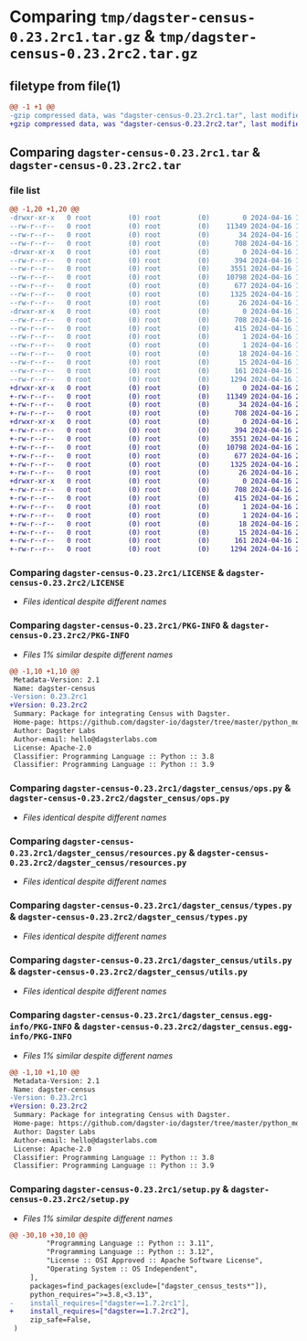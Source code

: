 # Comparing `tmp/dagster-census-0.23.2rc1.tar.gz` & `tmp/dagster-census-0.23.2rc2.tar.gz`

## filetype from file(1)

```diff
@@ -1 +1 @@
-gzip compressed data, was "dagster-census-0.23.2rc1.tar", last modified: Tue Apr 16 18:00:58 2024, max compression
+gzip compressed data, was "dagster-census-0.23.2rc2.tar", last modified: Tue Apr 16 20:36:47 2024, max compression
```

## Comparing `dagster-census-0.23.2rc1.tar` & `dagster-census-0.23.2rc2.tar`

### file list

```diff
@@ -1,20 +1,20 @@
-drwxr-xr-x   0 root         (0) root         (0)        0 2024-04-16 18:00:58.860384 dagster-census-0.23.2rc1/
--rw-r--r--   0 root         (0) root         (0)    11349 2024-04-16 17:50:34.000000 dagster-census-0.23.2rc1/LICENSE
--rw-r--r--   0 root         (0) root         (0)       34 2024-04-16 17:50:34.000000 dagster-census-0.23.2rc1/MANIFEST.in
--rw-r--r--   0 root         (0) root         (0)      708 2024-04-16 18:00:58.860384 dagster-census-0.23.2rc1/PKG-INFO
-drwxr-xr-x   0 root         (0) root         (0)        0 2024-04-16 18:00:58.860384 dagster-census-0.23.2rc1/dagster_census/
--rw-r--r--   0 root         (0) root         (0)      394 2024-04-16 17:50:34.000000 dagster-census-0.23.2rc1/dagster_census/__init__.py
--rw-r--r--   0 root         (0) root         (0)     3551 2024-04-16 17:50:34.000000 dagster-census-0.23.2rc1/dagster_census/ops.py
--rw-r--r--   0 root         (0) root         (0)    10798 2024-04-16 17:50:34.000000 dagster-census-0.23.2rc1/dagster_census/resources.py
--rw-r--r--   0 root         (0) root         (0)      677 2024-04-16 17:50:34.000000 dagster-census-0.23.2rc1/dagster_census/types.py
--rw-r--r--   0 root         (0) root         (0)     1325 2024-04-16 17:50:34.000000 dagster-census-0.23.2rc1/dagster_census/utils.py
--rw-r--r--   0 root         (0) root         (0)       26 2024-04-16 17:50:34.000000 dagster-census-0.23.2rc1/dagster_census/version.py
-drwxr-xr-x   0 root         (0) root         (0)        0 2024-04-16 18:00:58.860384 dagster-census-0.23.2rc1/dagster_census.egg-info/
--rw-r--r--   0 root         (0) root         (0)      708 2024-04-16 18:00:58.000000 dagster-census-0.23.2rc1/dagster_census.egg-info/PKG-INFO
--rw-r--r--   0 root         (0) root         (0)      415 2024-04-16 18:00:58.000000 dagster-census-0.23.2rc1/dagster_census.egg-info/SOURCES.txt
--rw-r--r--   0 root         (0) root         (0)        1 2024-04-16 18:00:58.000000 dagster-census-0.23.2rc1/dagster_census.egg-info/dependency_links.txt
--rw-r--r--   0 root         (0) root         (0)        1 2024-04-16 18:00:58.000000 dagster-census-0.23.2rc1/dagster_census.egg-info/not-zip-safe
--rw-r--r--   0 root         (0) root         (0)       18 2024-04-16 18:00:58.000000 dagster-census-0.23.2rc1/dagster_census.egg-info/requires.txt
--rw-r--r--   0 root         (0) root         (0)       15 2024-04-16 18:00:58.000000 dagster-census-0.23.2rc1/dagster_census.egg-info/top_level.txt
--rw-r--r--   0 root         (0) root         (0)      161 2024-04-16 18:00:58.864384 dagster-census-0.23.2rc1/setup.cfg
--rw-r--r--   0 root         (0) root         (0)     1294 2024-04-16 17:50:34.000000 dagster-census-0.23.2rc1/setup.py
+drwxr-xr-x   0 root         (0) root         (0)        0 2024-04-16 20:36:47.872122 dagster-census-0.23.2rc2/
+-rw-r--r--   0 root         (0) root         (0)    11349 2024-04-16 20:26:55.000000 dagster-census-0.23.2rc2/LICENSE
+-rw-r--r--   0 root         (0) root         (0)       34 2024-04-16 20:26:55.000000 dagster-census-0.23.2rc2/MANIFEST.in
+-rw-r--r--   0 root         (0) root         (0)      708 2024-04-16 20:36:47.872122 dagster-census-0.23.2rc2/PKG-INFO
+drwxr-xr-x   0 root         (0) root         (0)        0 2024-04-16 20:36:47.872122 dagster-census-0.23.2rc2/dagster_census/
+-rw-r--r--   0 root         (0) root         (0)      394 2024-04-16 20:26:55.000000 dagster-census-0.23.2rc2/dagster_census/__init__.py
+-rw-r--r--   0 root         (0) root         (0)     3551 2024-04-16 20:26:55.000000 dagster-census-0.23.2rc2/dagster_census/ops.py
+-rw-r--r--   0 root         (0) root         (0)    10798 2024-04-16 20:26:55.000000 dagster-census-0.23.2rc2/dagster_census/resources.py
+-rw-r--r--   0 root         (0) root         (0)      677 2024-04-16 20:26:55.000000 dagster-census-0.23.2rc2/dagster_census/types.py
+-rw-r--r--   0 root         (0) root         (0)     1325 2024-04-16 20:26:55.000000 dagster-census-0.23.2rc2/dagster_census/utils.py
+-rw-r--r--   0 root         (0) root         (0)       26 2024-04-16 20:26:55.000000 dagster-census-0.23.2rc2/dagster_census/version.py
+drwxr-xr-x   0 root         (0) root         (0)        0 2024-04-16 20:36:47.872122 dagster-census-0.23.2rc2/dagster_census.egg-info/
+-rw-r--r--   0 root         (0) root         (0)      708 2024-04-16 20:36:47.000000 dagster-census-0.23.2rc2/dagster_census.egg-info/PKG-INFO
+-rw-r--r--   0 root         (0) root         (0)      415 2024-04-16 20:36:47.000000 dagster-census-0.23.2rc2/dagster_census.egg-info/SOURCES.txt
+-rw-r--r--   0 root         (0) root         (0)        1 2024-04-16 20:36:47.000000 dagster-census-0.23.2rc2/dagster_census.egg-info/dependency_links.txt
+-rw-r--r--   0 root         (0) root         (0)        1 2024-04-16 20:36:47.000000 dagster-census-0.23.2rc2/dagster_census.egg-info/not-zip-safe
+-rw-r--r--   0 root         (0) root         (0)       18 2024-04-16 20:36:47.000000 dagster-census-0.23.2rc2/dagster_census.egg-info/requires.txt
+-rw-r--r--   0 root         (0) root         (0)       15 2024-04-16 20:36:47.000000 dagster-census-0.23.2rc2/dagster_census.egg-info/top_level.txt
+-rw-r--r--   0 root         (0) root         (0)      161 2024-04-16 20:36:47.876122 dagster-census-0.23.2rc2/setup.cfg
+-rw-r--r--   0 root         (0) root         (0)     1294 2024-04-16 20:26:55.000000 dagster-census-0.23.2rc2/setup.py
```

### Comparing `dagster-census-0.23.2rc1/LICENSE` & `dagster-census-0.23.2rc2/LICENSE`

 * *Files identical despite different names*

### Comparing `dagster-census-0.23.2rc1/PKG-INFO` & `dagster-census-0.23.2rc2/PKG-INFO`

 * *Files 1% similar despite different names*

```diff
@@ -1,10 +1,10 @@
 Metadata-Version: 2.1
 Name: dagster-census
-Version: 0.23.2rc1
+Version: 0.23.2rc2
 Summary: Package for integrating Census with Dagster.
 Home-page: https://github.com/dagster-io/dagster/tree/master/python_modules/libraries/dagster-census
 Author: Dagster Labs
 Author-email: hello@dagsterlabs.com
 License: Apache-2.0
 Classifier: Programming Language :: Python :: 3.8
 Classifier: Programming Language :: Python :: 3.9
```

### Comparing `dagster-census-0.23.2rc1/dagster_census/ops.py` & `dagster-census-0.23.2rc2/dagster_census/ops.py`

 * *Files identical despite different names*

### Comparing `dagster-census-0.23.2rc1/dagster_census/resources.py` & `dagster-census-0.23.2rc2/dagster_census/resources.py`

 * *Files identical despite different names*

### Comparing `dagster-census-0.23.2rc1/dagster_census/types.py` & `dagster-census-0.23.2rc2/dagster_census/types.py`

 * *Files identical despite different names*

### Comparing `dagster-census-0.23.2rc1/dagster_census/utils.py` & `dagster-census-0.23.2rc2/dagster_census/utils.py`

 * *Files identical despite different names*

### Comparing `dagster-census-0.23.2rc1/dagster_census.egg-info/PKG-INFO` & `dagster-census-0.23.2rc2/dagster_census.egg-info/PKG-INFO`

 * *Files 1% similar despite different names*

```diff
@@ -1,10 +1,10 @@
 Metadata-Version: 2.1
 Name: dagster-census
-Version: 0.23.2rc1
+Version: 0.23.2rc2
 Summary: Package for integrating Census with Dagster.
 Home-page: https://github.com/dagster-io/dagster/tree/master/python_modules/libraries/dagster-census
 Author: Dagster Labs
 Author-email: hello@dagsterlabs.com
 License: Apache-2.0
 Classifier: Programming Language :: Python :: 3.8
 Classifier: Programming Language :: Python :: 3.9
```

### Comparing `dagster-census-0.23.2rc1/setup.py` & `dagster-census-0.23.2rc2/setup.py`

 * *Files 1% similar despite different names*

```diff
@@ -30,10 +30,10 @@
         "Programming Language :: Python :: 3.11",
         "Programming Language :: Python :: 3.12",
         "License :: OSI Approved :: Apache Software License",
         "Operating System :: OS Independent",
     ],
     packages=find_packages(exclude=["dagster_census_tests*"]),
     python_requires=">=3.8,<3.13",
-    install_requires=["dagster==1.7.2rc1"],
+    install_requires=["dagster==1.7.2rc2"],
     zip_safe=False,
 )
```

